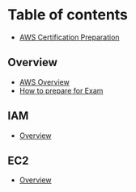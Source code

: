 # Table of contents

* [AWS Certification Preparation](README.md)

## Overview

* [AWS Overview](<README (1).md>)
* [How to prepare for Exam](overview/how-to-prepare-for-exam.md)

## IAM

* [Overview](iam/users.md)

## EC2

* [Overview](ec2/overview.md)
